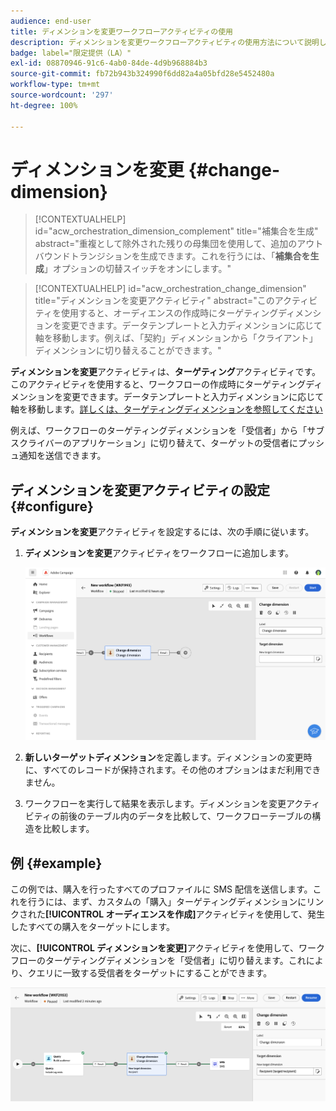 ```yaml
---
audience: end-user
title: ディメンションを変更ワークフローアクティビティの使用
description: ディメンションを変更ワークフローアクティビティの使用方法について説明します
badge: label="限定提供（LA）"
exl-id: 08870946-91c6-4ab0-84de-4d9b968884b3
source-git-commit: fb72b943b324990f6dd82a4a05bfd28e5452480a
workflow-type: tm+mt
source-wordcount: '297'
ht-degree: 100%

---
```


# ディメンションを変更 {#change-dimension}

>[!CONTEXTUALHELP]
>id="acw_orchestration_dimension_complement"
>title="補集合を生成"
>abstract="重複として除外された残りの母集団を使用して、追加のアウトバウンドトランジションを生成できます。これを行うには、「**補集合を生成**」オプションの切替スイッチをオンにします。"

>[!CONTEXTUALHELP]
>id="acw_orchestration_change_dimension"
>title="ディメンションを変更アクティビティ"
>abstract="このアクティビティを使用すると、オーディエンスの作成時にターゲティングディメンションを変更できます。データテンプレートと入力ディメンションに応じて軸を移動します。例えば、「契約」ディメンションから「クライアント」ディメンションに切り替えることができます。"

**ディメンションを変更**&#x200B;アクティビティは、**ターゲティング**&#x200B;アクティビティです。このアクティビティを使用すると、ワークフローの作成時にターゲティングディメンションを変更できます。データテンプレートと入力ディメンションに応じて軸を移動します。[詳しくは、ターゲティングディメンションを参照してください](../../audience/about-recipients.md#targeting-dimensions)

例えば、ワークフローのターゲティングディメンションを「受信者」から「サブスクライバーのアプリケーション」に切り替えて、ターゲットの受信者にプッシュ通知を送信できます。

## ディメンションを変更アクティビティの設定 {#configure}

**ディメンションを変更**&#x200B;アクティビティを設定するには、次の手順に従います。

1. **ディメンションを変更**&#x200B;アクティビティをワークフローに追加します。

   ![](../assets/workflow-change-dimension.png)

1. **新しいターゲットディメンション**&#x200B;を定義します。ディメンションの変更時に、すべてのレコードが保持されます。その他のオプションはまだ利用できません。

1. ワークフローを実行して結果を表示します。ディメンションを変更アクティビティの前後のテーブル内のデータを比較して、ワークフローテーブルの構造を比較します。

## 例 {#example}

この例では、購入を行ったすべてのプロファイルに SMS 配信を送信します。これを行うには、まず、カスタムの「購入」ターゲティングディメンションにリンクされた&#x200B;**[!UICONTROL オーディエンスを作成]**&#x200B;アクティビティを使用して、発生したすべての購入をターゲットにします。

次に、**[!UICONTROL ディメンションを変更]**&#x200B;アクティビティを使用して、ワークフローのターゲティングディメンションを「受信者」に切り替えます。これにより、クエリに一致する受信者をターゲットにすることができます。

![](../assets/workflow-change-dimension-example.png)
